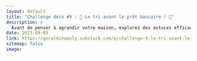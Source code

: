 ```yaml
---
layout: default
title: "Challenge déco #9 : 🧹 Le tri avant le prêt bancaire ! 💼"
description: >
  Avant de penser à agrandir votre maison, explorez des astuces efficaces pour désencombrer et organiser votre espace. Apprenez comment le tri et la détox de votre maison peuvent libérer de l'espace et transformer votre intérieur sans coûts supplémentaires. Découvrez des conseils pour désencombrer chaque pièce de votre maison et adopter un mode de vie plus minimaliste.
date: 2023-09-09
link: https://geraldinepoly.substack.com/p/challenge-9-le-tri-avant-le-pret
sitemap: false
image:
---
```

